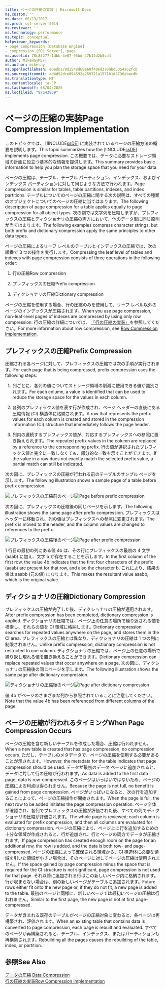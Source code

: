 ```yaml
---
title: ページの圧縮の実装 | Microsoft Docs
ms.custom: ''
ms.date: 06/13/2017
ms.prod: sql-server-2014
ms.reviewer: ''
ms.technology: performance
ms.topic: conceptual
helpviewer_keywords:
- page compression [Database Engine]
- compression [SQL Server], page
ms.assetid: 78c83277-1dbb-4e07-95bd-47b14d2b5cd4
author: MikeRayMSFT
ms.author: mikeray
ms.openlocfilehash: e6edba79d1548d68e60f406d370abd5354a62fcb
ms.sourcegitcommit: ad4d92dce894592a259721a1571b1d8736abacdb
ms.translationtype: MT
ms.contentlocale: ja-JP
ms.lasthandoff: 08/04/2020
ms.locfileid: "87643959"
---
```

# <a name="page-compression-implementation"></a><span data-ttu-id="017d3-102">ページの圧縮の実装</span><span class="sxs-lookup"><span data-stu-id="017d3-102">Page Compression Implementation</span></span>
  <span data-ttu-id="017d3-103">このトピックでは、 [!INCLUDE[ssDE](../../includes/ssde-md.md)] に実装されているページの圧縮方法の概要を説明します。</span><span class="sxs-lookup"><span data-stu-id="017d3-103">This topic summarizes how the [!INCLUDE[ssDE](../../includes/ssde-md.md)] implements page compression.</span></span> <span data-ttu-id="017d3-104">この概要では、データに必要なストレージ領域の計画に役立つ基本的な情報を提供します。</span><span class="sxs-lookup"><span data-stu-id="017d3-104">This summary provides basic information to help you plan the storage space that you need for your data.</span></span>  
  
 <span data-ttu-id="017d3-105">ページの圧縮は、テーブル、テーブル パーティション、インデックス、およびインデックス パーティションに対して同じような方法で行われます。</span><span class="sxs-lookup"><span data-stu-id="017d3-105">Page compression is similar for tables, table partitions, indexes, and index partitions.</span></span> <span data-ttu-id="017d3-106">テーブルについてのページの圧縮に関する次の説明は、すべての種類のオブジェクトについてのページの圧縮に当てはまります。</span><span class="sxs-lookup"><span data-stu-id="017d3-106">The following description of page compression for a table applies equally to page compression for all object types.</span></span> <span data-ttu-id="017d3-107">次の例では文字列を圧縮しますが、プレフィックスの圧縮とディクショナリの圧縮の両方において、他のデータ型に同じ原則が当てはまります。</span><span class="sxs-lookup"><span data-stu-id="017d3-107">The following examples compress character strings, but both prefix and dictionary compression apply the same principles to other data types.</span></span>  
  
 <span data-ttu-id="017d3-108">ページの圧縮によるリーフ レベルのテーブルとインデックスの圧縮では、次の順番で 3 つの操作を実行します。</span><span class="sxs-lookup"><span data-stu-id="017d3-108">Compressing the leaf level of tables and indexes with page compression consists of three operations in the following order:</span></span>  
  
1.  <span data-ttu-id="017d3-109">行の圧縮</span><span class="sxs-lookup"><span data-stu-id="017d3-109">Row compression</span></span>  
  
2.  <span data-ttu-id="017d3-110">プレフィックスの圧縮</span><span class="sxs-lookup"><span data-stu-id="017d3-110">Prefix compression</span></span>  
  
3.  <span data-ttu-id="017d3-111">ディクショナリの圧縮</span><span class="sxs-lookup"><span data-stu-id="017d3-111">Dictionary compression</span></span>  
  
 <span data-ttu-id="017d3-112">ページの圧縮を使用する場合、行の圧縮のみを使用して、リーフ レベル以外のページのインデックスが圧縮されます。</span><span class="sxs-lookup"><span data-stu-id="017d3-112">When you use page compression, non-leaf-level pages of indexes are compressed by using only row compression.</span></span> <span data-ttu-id="017d3-113">行の圧縮の詳細については、 [「行の圧縮の実装」](../data-compression/row-compression-implementation.md)を参照してください。</span><span class="sxs-lookup"><span data-stu-id="017d3-113">For more information about row compression, see [Row Compression Implementation](../data-compression/row-compression-implementation.md).</span></span>  
  
## <a name="prefix-compression"></a><span data-ttu-id="017d3-114">プレフィックスの圧縮</span><span class="sxs-lookup"><span data-stu-id="017d3-114">Prefix Compression</span></span>  
 <span data-ttu-id="017d3-115">圧縮される各ページに対して、プレフィックスの圧縮では次の手順が実行されます。</span><span class="sxs-lookup"><span data-stu-id="017d3-115">For each page that is being compressed, prefix compression uses the following steps:</span></span>  
  
1.  <span data-ttu-id="017d3-116">列ごとに、各列の値についてストレージ領域の削減に使用できる値が識別されます。</span><span class="sxs-lookup"><span data-stu-id="017d3-116">For each column, a value is identified that can be used to reduce the storage space for the values in each column.</span></span>  
  
2.  <span data-ttu-id="017d3-117">各列のプレフィックス値を表す行が作成され、ページ ヘッダーの直後にある圧縮情報 (CI) 構造体に格納されます。</span><span class="sxs-lookup"><span data-stu-id="017d3-117">A row that represents the prefix values for each column is created and stored in the compression information (CI) structure that immediately follows the page header.</span></span>  
  
3.  <span data-ttu-id="017d3-118">列内の連続するプレフィックス値が、対応するプレフィックスへの参照に置き換えられます。</span><span class="sxs-lookup"><span data-stu-id="017d3-118">The repeated prefix values in the column are replaced by a reference to the corresponding prefix.</span></span> <span data-ttu-id="017d3-119">行の値が選択されたプレフィックス値と完全に一致しなくても、部分的な一致を示すことができます。</span><span class="sxs-lookup"><span data-stu-id="017d3-119">If the value in a row does not exactly match the selected prefix value, a partial match can still be indicated.</span></span>  
  
 <span data-ttu-id="017d3-120">次の図に、プレフィックスの圧縮が行われる前のテーブルのサンプル ページを示します。</span><span class="sxs-lookup"><span data-stu-id="017d3-120">The following illustration shows a sample page of a table before prefix compression.</span></span>  
  
 <span data-ttu-id="017d3-121">![プレフィックスの圧縮前のページ](../media/skt-tblcompression1c.gif "プレフィックスの圧縮前のページ")</span><span class="sxs-lookup"><span data-stu-id="017d3-121">![Page before prefix compression](../media/skt-tblcompression1c.gif "Page before prefix compression")</span></span>  
  
 <span data-ttu-id="017d3-122">次の図に、プレフィックスの圧縮後の同じページを示します。</span><span class="sxs-lookup"><span data-stu-id="017d3-122">The following illustration shows the same page after prefix compression.</span></span> <span data-ttu-id="017d3-123">プレフィックスはヘッダーに移動され、列の値はプレフィックスへの参照に変更されます。</span><span class="sxs-lookup"><span data-stu-id="017d3-123">The prefix is moved to the header, and the column values are changed to references to the prefix.</span></span>  
  
 <span data-ttu-id="017d3-124">![プレフィックスの圧縮後のページ](../media/tblcompression2.gif "プレフィックスの圧縮後のページ")</span><span class="sxs-lookup"><span data-stu-id="017d3-124">![Page after prefix compression](../media/tblcompression2.gif "Page after prefix compression")</span></span>  
  
 <span data-ttu-id="017d3-125">1 行目の最初の列にある値 4b は、その行にプレフィックスの最初の 4 文字 (aaab) に加え、文字 b が存在することを示します。</span><span class="sxs-lookup"><span data-stu-id="017d3-125">In the first column of the first row, the value 4b indicates that the first four characters of the prefix (aaab) are present for that row, and also the character b.</span></span> <span data-ttu-id="017d3-126">これにより、結果の値は aaabb (元の値) になります。</span><span class="sxs-lookup"><span data-stu-id="017d3-126">This makes the resultant value aaabb, which is the original value.</span></span>  
  
## <a name="dictionary-compression"></a><span data-ttu-id="017d3-127">ディクショナリの圧縮</span><span class="sxs-lookup"><span data-stu-id="017d3-127">Dictionary Compression</span></span>  
 <span data-ttu-id="017d3-128">プレフィックスの圧縮が完了した後、ディクショナリの圧縮が適用されます。</span><span class="sxs-lookup"><span data-stu-id="017d3-128">After prefix compression has been completed, dictionary compression is applied.</span></span> <span data-ttu-id="017d3-129">ディクショナリの圧縮では、ページ上の任意の場所で繰り返される値を検索し、それらの値を CI 領域に格納します。</span><span class="sxs-lookup"><span data-stu-id="017d3-129">Dictionary compression searches for repeated values anywhere on the page, and stores them in the CI area.</span></span> <span data-ttu-id="017d3-130">プレフィックスの圧縮とは異なり、ディクショナリの圧縮は 1 つの列に制限されません。</span><span class="sxs-lookup"><span data-stu-id="017d3-130">Unlike prefix compression, dictionary compression is not restricted to one column.</span></span> <span data-ttu-id="017d3-131">ディクショナリの圧縮では、ページ上の任意の場所で繰り返し現れる値を置き換えることができます。</span><span class="sxs-lookup"><span data-stu-id="017d3-131">Dictionary compression can replace repeated values that occur anywhere on a page.</span></span> <span data-ttu-id="017d3-132">次の図に、ディクショナリの圧縮後の同じページを示します。</span><span class="sxs-lookup"><span data-stu-id="017d3-132">The following illustration shows the same page after dictionary compression.</span></span>  
  
 <span data-ttu-id="017d3-133">![ディクショナリの圧縮後のページ](../media/tblcompression3.gif "ディクショナリの圧縮後のページ")</span><span class="sxs-lookup"><span data-stu-id="017d3-133">![Page after dictionary compression](../media/tblcompression3.gif "Page after dictionary compression")</span></span>  
  
 <span data-ttu-id="017d3-134">値 4b がページのさまざまな列から参照されていることに注意してください。</span><span class="sxs-lookup"><span data-stu-id="017d3-134">Note that the value 4b has been referenced from different columns of the page.</span></span>  
  
## <a name="when-page-compression-occurs"></a><span data-ttu-id="017d3-135">ページの圧縮が行われるタイミング</span><span class="sxs-lookup"><span data-stu-id="017d3-135">When Page Compression Occurs</span></span>  
 <span data-ttu-id="017d3-136">ページの圧縮を含む新しいテーブルを作成した場合、圧縮は行われません。</span><span class="sxs-lookup"><span data-stu-id="017d3-136">When a new table is created that has page compression, no compression occurs.</span></span> <span data-ttu-id="017d3-137">ただし、テーブルのメタデータで、ページの圧縮を使用する必要があることが示されます。</span><span class="sxs-lookup"><span data-stu-id="017d3-137">However, the metadata for the table indicates that page compression should be used.</span></span> <span data-ttu-id="017d3-138">データが最初のデータ ページに追加されると、データに対して行の圧縮が行われます。</span><span class="sxs-lookup"><span data-stu-id="017d3-138">As data is added to the first data page, data is row-compressed.</span></span> <span data-ttu-id="017d3-139">このページはいっぱいではないため、ページの圧縮による利点は得られません。</span><span class="sxs-lookup"><span data-stu-id="017d3-139">Because the page is not full, no benefit is gained from page compression.</span></span> <span data-ttu-id="017d3-140">ページがいっぱいになると、次の行を追加することによって、ページの圧縮操作が開始されます。</span><span class="sxs-lookup"><span data-stu-id="017d3-140">When the page is full, the next row to be added initiates the page compression operation.</span></span> <span data-ttu-id="017d3-141">ページ全体が確認され、各列でプレフィックスの圧縮が評価された後、すべての列でディクショナリの圧縮が評価されます。</span><span class="sxs-lookup"><span data-stu-id="017d3-141">The whole page is reviewed; each column is evaluated for prefix compression, and then all columns are evaluated for dictionary compression.</span></span> <span data-ttu-id="017d3-142">ページの圧縮により、ページ上に行を追加するための十分な領域が作成されると、行が追加され、行とページの両方でデータが圧縮されます。</span><span class="sxs-lookup"><span data-stu-id="017d3-142">If page compression has created enough room on the page for an additional row, the row is added, and the data is both row- and page-compressed.</span></span> <span data-ttu-id="017d3-143">ページの圧縮によって確保される領域から、CI 構造体に必要な領域を引いた領域が小さい場合は、そのページに対してページの圧縮は使用されません。</span><span class="sxs-lookup"><span data-stu-id="017d3-143">If the space gained by page compression minus the space that is required for the CI structure is not significant, page compression is not used for that page.</span></span> <span data-ttu-id="017d3-144">それ以降に追加される行はこの新しいページ内に格納されます。行が収まらない場合は、別の新しいページがテーブルに追加されます。</span><span class="sxs-lookup"><span data-stu-id="017d3-144">Future rows either fit onto the new page or, if they do not fit, a new page is added to the table.</span></span> <span data-ttu-id="017d3-145">最初のページと同様に、新しいページでは最初にページの圧縮は行われません。</span><span class="sxs-lookup"><span data-stu-id="017d3-145">Similar to the first page, the new page is not at first page-compressed.</span></span>  
  
 <span data-ttu-id="017d3-146">データが含まれる既存のテーブルがページの圧縮対象に変わると、各ページは再構築され、評価されます。</span><span class="sxs-lookup"><span data-stu-id="017d3-146">When an existing table that contains data is converted to page compression, each page is rebuilt and evaluated.</span></span> <span data-ttu-id="017d3-147">すべてのページが再構築されると、テーブル、インデックス、またはパーティションも再構築されます。</span><span class="sxs-lookup"><span data-stu-id="017d3-147">Rebuilding all the pages causes the rebuilding of the table, index, or partition.</span></span>  
  
## <a name="see-also"></a><span data-ttu-id="017d3-148">参照</span><span class="sxs-lookup"><span data-stu-id="017d3-148">See Also</span></span>  
 <span data-ttu-id="017d3-149">[データの圧縮](data-compression.md) </span><span class="sxs-lookup"><span data-stu-id="017d3-149">[Data Compression](data-compression.md) </span></span>  
 [<span data-ttu-id="017d3-150">行の圧縮の実装</span><span class="sxs-lookup"><span data-stu-id="017d3-150">Row Compression Implementation</span></span>](row-compression-implementation.md)  
  
  
